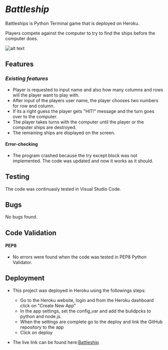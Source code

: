 # *Battleship*

Battleships is Python Terminal game that is deployed on Heroku. 

Players compete against the computer to try to find the ships before the computer does.

![alt text](//images/Battleship%20Game.png)


## **Features** ##

### *Existing features* ###
* Player is requested to input name and also how many columns and rows will the player want to play with.
* After input of the players user name, the player chooses two numbers for row and column. 
* If its a right guess the player gets "HIT!" message and the turn goes over to the computer.
* The player takes turns with the computer until the player or the computer ships are destroyed.
* The remaining ships are displayed on the screen.

#### Error-checking ####
* The program crashed because the try except block was not implemented. The code was updated and now it works as it should. 

## **Testing** ##
The code was continuasly tested in Visual Studio Code.

## **Bugs** ##

No bugs found.

## **Code Validation** ##

#### PEP8

* No errors were found when the code was tested in PEP8 Python Validator.

## **Deployment** ##
* This project was deployed in Heroku using the followings steps:
    - Go to the Heroku website, login and from the Heroku dashboard click on "Create New App"
    - In the app settings, set the config_var and add the bulidpcks to python and node.js. 
    - When the settings are complete go to the deploy and link the GitHub repository to the app
    - Click on deploy


* The live link can be found here:<a href="https://battleship11-1b9d344f69d7.herokuapp.com/">Battleship</a>